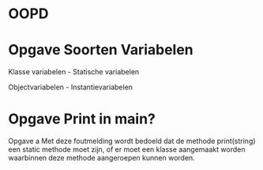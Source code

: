# OOPD

# Opgave Soorten Variabelen

Klasse variabelen - Statische variabelen

Objectvariabelen - Instantievariabelen


# Opgave Print in main?

Opgave a
Met deze foutmelding wordt bedoeld dat de methode print(string) een static methode moet zijn, 
of er moet een klasse aangemaakt worden waarbinnen deze methode aangeroepen kunnen worden.
